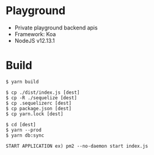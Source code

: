 # Playground
- Private playground backend apis
- Framework: Koa
- NodeJS v12.13.1

# Build
```shell script
$ yarn build

$ cp ./dist/index.js [dest]
$ cp -R ./sequelize [dest]
$ cp .sequelizerc [dest]
$ cp package.json [dest]
$ cp yarn.lock [dest]

$ cd [dest]
$ yarn --prod
$ yarn db:sync

START APPLICATION ex) pm2 --no-daemon start index.js
```
